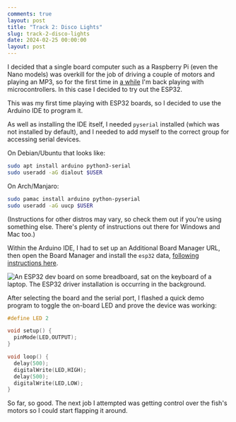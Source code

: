 ```yaml
---
comments: true
layout: post
title: "Track 2: Disco Lights"
slug: track-2-disco-lights
date: 2024-02-25 00:00:00
layout: post
---
```


I decided that a single board computer such as a Raspberry Pi (even the Nano models) was overkill for the job of driving a couple of motors and playing an MP3, so for the first time in [a while](/hardware/lego-turtle/) I'm back playing with microcontrollers. In this case I decided to try out the ESP32.

This was my first time playing with ESP32 boards, so I decided to use the Arduino IDE to program it.

As well as installing the IDE itself, I needed `pyserial` installed (which was not installed by default), and I needed to add myself to the correct group for accessing serial devices.

On Debian/Ubuntu that looks like:

```bash
sudo apt install arduino python3-serial
sudo useradd -aG dialout $USER
```

On Arch/Manjaro:

```bash
sudo pamac install arduino python-pyserial
sudo useradd -aG uucp $USER
```

(Instructions for other distros may vary, so check them out if you're using something else. There's plenty of instructions out there for Windows and Mac too.)

Within the Arduino IDE, I had to set up an Additional Board Manager URL, then open the Board Manager and install the `esp32` data, [following instructions here](https://docs.espressif.com/projects/arduino-esp32/en/latest/installing.html).

![An ESP32 dev board on some breadboard, sat on the keyboard of a laptop. The ESP32 driver installation is occurring in the background.](/projects/big-mouth-phatt-bass/arduino-ide.jpg)

After selecting the board and the serial port, I flashed a quick demo program to toggle the on-board LED and prove the device was working:

```cpp
#define LED 2

void setup() {
  pinMode(LED,OUTPUT);
}

void loop() {
  delay(500);
  digitalWrite(LED,HIGH);
  delay(500);
  digitalWrite(LED,LOW);
}
```

So far, so good. The next job I attempted was getting control over the fish's motors so I could start flapping it around.
